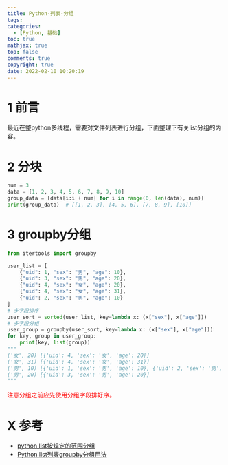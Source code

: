 ```yaml
---
title: Python-列表-分组
tags:
categories:
  - [Python, 基础]
toc: true
mathjax: true
top: false
comments: true
copyright: true
date: 2022-02-10 10:20:19
---
```


# 1 前言

最近在整python多线程，需要对文件列表进行分组，下面整理下有关list分组的内容。

# 2 分块

```python
num = 3
data = [1, 2, 3, 4, 5, 6, 7, 8, 9, 10]
group_data = [data[i:i + num] for i in range(0, len(data), num)]
print(group_data)  # [[1, 2, 3], [4, 5, 6], [7, 8, 9], [10]]
```

# 3 groupby分组

```python
from itertools import groupby

user_list = [
    {"uid": 1, "sex": "男", "age": 10},
    {"uid": 3, "sex": "男", "age": 20},
    {"uid": 4, "sex": "女", "age": 20},
    {"uid": 4, "sex": "女", "age": 31},
    {"uid": 2, "sex": "男", "age": 10}
]
# 多字段排序
user_sort = sorted(user_list, key=lambda x: (x["sex"], x["age"]))
# 多字段分组
user_group = groupby(user_sort, key=lambda x: (x["sex"], x["age"]))
for key, group in user_group:
    print(key, list(group))
"""
('女', 20) [{'uid': 4, 'sex': '女', 'age': 20}]
('女', 31) [{'uid': 4, 'sex': '女', 'age': 31}]
('男', 10) [{'uid': 1, 'sex': '男', 'age': 10}, {'uid': 2, 'sex': '男', 'age': 10}]
('男', 20) [{'uid': 3, 'sex': '男', 'age': 20}]
"""
```

<font color=red>注意分组之前应先使用分组字段排好序。</font>

# X 参考

* [python list按规定的范围分组](https://blog.csdn.net/qq_21570029/article/details/84062979)
* [Python list列表groupby分组用法](https://blog.csdn.net/xiaoc100200/article/details/111402566)
